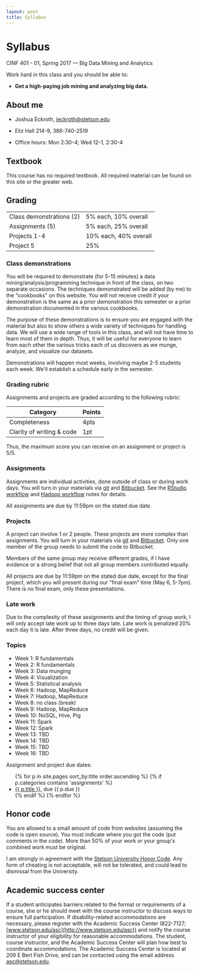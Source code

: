 ```yaml
---
layout: post
title: Syllabus
---
```


# Syllabus

<p>
CINF 401 - 01, Spring 2017 &mdash; Big Data Mining and Analytics
</p>

Work hard in this class and you should be able to:

- <b>Get a high-paying job mining and analyzing big data.</b>


## About me

- Joshua Eckroth, [jeckroth@stetson.edu](mailto:jeckroth@stetson.edu)

- Eliz Hall 214-9, 386-740-2519

- Office hours: Mon 2:30-4; Wed 12-1, 2:30-4

## Textbook

This course has no required textbook. All required material can be found on this site or the greater web.

## Grading

<table>
<tr><td>Class demonstrations (2)</td><td>5% each, 10% overall</td></tr>
<tr><td>Assignments (5)</td><td>5% each, 25% overall</td></tr>
<tr><td>Projects 1-4</td><td>10% each, 40% overall</td></tr>
<tr><td>Project 5</td><td>25%</td></tr>
</table>

### Class demonstrations

You will be required to demonstrate (for 5-15 minutes) a data mining/analysis/programming technique in front of the class, on two separate occasions. The techniques demonstrated will be added (by me) to the "cookbooks" on this website. You will not receive credit if your demonstration is the same as a prior demonstration this semester or a prior demonstration documented in the various cookbooks.

The purpose of these demonstrations is to ensure you are engaged with the material but also to show others a wide variety of techniques for handling data. We will use a wide range of tools in this class, and will not have time to learn most of them in depth. Thus, it will be useful for everyone to learn from each other the various tricks each of us discovers as we munge, analyze, and visualize our datasets.

Demonstrations will happen most weeks, involving maybe 2-5 students each week. We'll establish a schedule early in the semester.

### Grading rubric

Assignments and projects are graded according to the following rubric:

| Category | Points |
| -------- | ------ |
| Completeness | 4pts |
| Clarity of writing & code | 1pt |

Thus, the maximum score you can receive on an assignment or project is 5/5.

### Assignments

Assignments are individual activities, done outside of class or during work days. You will turn in your materials via [git](/cookbook/git.html) and [Bitbucket](http://bitbucket.org). See the [RStudio workflow](/notes/rstudio-workflow.html) and [Hadoop workflow](/notes/hadoop-workflow.html) notes for details.

All assignments are due by 11:59pm on the stated due date.

### Projects

A project can involve 1 or 2 people. These projects are more complex than assignments. You will turn in your materials via [git](/cookbook/git.html) and [Bitbucket](http://bitbucket.org). Only one member of the group needs to submit the code to Bitbucket.

Members of the same group may receive different grades, if I have evidence or a strong belief that not all group members contributed equally.

All projects are due by 11:59pm on the stated due date, except for the final project, which you will present during our "final exam" time (May 6, 5-7pm). There is no final exam, only these presentations.

### Late work

Due to the complexity of these assignments and the timing of group work, I will only accept late work up to three days late. Late work is penalized 20% each day it is late. After three days, no credit will be given.

### Topics

- Week 1: R fundamentals
- Week 2: R fundamentals
- Week 3: Data munging
- Week 4: Visualization
- Week 5: Statistical analysis
- Week 6: Hadoop, MapReduce
- Week 7: Hadoop, MapReduce
- Week 8: no class (break)
- Week 9: Hadoop, MapReduce
- Week 10: NoSQL, Hive, Pig
- Week 11: Spark
- Week 12: Spark
- Week 13: TBD
- Week 14: TBD
- Week 15: TBD
- Week 16: TBD

Assignment and project due dates:

<ul>
{% for p in site.pages sort_by:title order:ascending %}
{% if p.categories contains 'assignments' %}
<li>
<a href="{{ p.url }}">{{ p.title }}</a>, due {{ p.due }}
</li>
{% endif %}
{% endfor %}
</ul>


## Honor code

You are allowed to a small amount of code from websites (assuming the code is open source). You must indicate where you got the code (put comments in the code). More than 50% of your work or your group's combined work must be original.

I am strongly in agreement with the [Stetson University Honor Code](http://www.stetson.edu/other/honor-system/). Any form of cheating is not acceptable, will not be tolerated, and could lead to dismissal from the University.

## Academic success center

If a student anticipates barriers related to the format or requirements of a course, she or he should meet with the course instructor to discuss ways to ensure full participation. If disability-related accommodations are necessary, please register with the Academic Success Center (822-7127; [www.stetson.edu/asc](http://www.stetson.edu/asc)) and notify the course instructor of your eligibility for reasonable accommodations. The student, course instructor, and the Academic Success Center will plan how best to coordinate accommodations. The Academic Success Center is located at 209 E Bert Fish Drive, and can be contacted using the email address [asc@stetson.edu](mailto:asc@stetson.edu).

